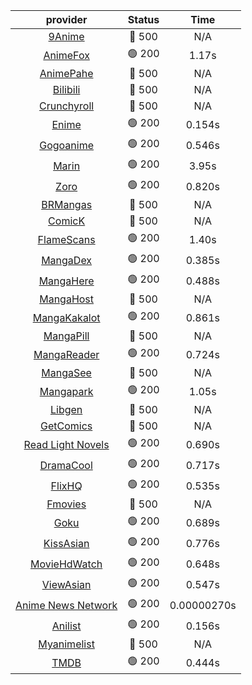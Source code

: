 | **provider** | **Status** | **Time** |
|:--------:|:------:|:----:|
| [9Anime](https://9anime.pl) | 🔴 500 | N/A |
|  [AnimeFox](https://animefox.tv)  | 🟢 200 | 1.17s |
| [AnimePahe](https://animepahe.com) | 🔴 500 | N/A |
| [Bilibili](https://bilibili.tv) | 🔴 500 | N/A |
| [Crunchyroll](https://cronchy.consumet.stream) | 🔴 500 | N/A |
|  [Enime](https://enime.moe)  | 🟢 200 | 0.154s |
|  [Gogoanime](https://gogoanimehd.to)  | 🟢 200 | 0.546s |
|  [Marin](https://marin.moe)  | 🟢 200 | 3.95s |
|  [Zoro](https://aniwatch.to)  | 🟢 200 | 0.820s |
| [BRMangas](https://www.brmangas.net) | 🔴 500 | N/A |
| [ComicK](https://comick.app) | 🔴 500 | N/A |
|  [FlameScans](https://flamescans.org/)  | 🟢 200 | 1.40s |
|  [MangaDex](https://mangadex.org)  | 🟢 200 | 0.385s |
|  [MangaHere](http://www.mangahere.cc)  | 🟢 200 | 0.488s |
| [MangaHost](https://mangahosted.com) | 🔴 500 | N/A |
|  [MangaKakalot](https://mangakakalot.com)  | 🟢 200 | 0.861s |
| [MangaPill](https://mangapill.com) | 🔴 500 | N/A |
|  [MangaReader](https://mangareader.to)  | 🟢 200 | 0.724s |
| [MangaSee](https://mangasee123.com) | 🔴 500 | N/A |
|  [Mangapark](https://v2.mangapark.net)  | 🟢 200 | 1.05s |
| [Libgen](http://libgen) | 🔴 500 | N/A |
| [GetComics](https://getcomics.info/) | 🔴 500 | N/A |
|  [Read Light Novels](https://readlightnovels.net)  | 🟢 200 | 0.690s |
|  [DramaCool](https://dramacool.hr)  | 🟢 200 | 0.717s |
|  [FlixHQ](https://flixhq.to)  | 🟢 200 | 0.535s |
| [Fmovies](https://fmovies.to) | 🔴 500 | N/A |
|  [Goku](https://goku.sx)  | 🟢 200 | 0.689s |
|  [KissAsian](https://kissasian.mx)  | 🟢 200 | 0.776s |
|  [MovieHdWatch](https://movieshd.watch)  | 🟢 200 | 0.648s |
|  [ViewAsian](https://viewasian.co)  | 🟢 200 | 0.547s |
|  [Anime News Network](https://www.animenewsnetwork.com)  | 🟢 200 | 0.00000270s |
|  [Anilist](https://anilist.co)  | 🟢 200 | 0.156s |
| [Myanimelist](https://myanimelist.net/) | 🔴 500 | N/A |
|  [TMDB](https://www.themoviedb.org)  | 🟢 200 | 0.444s |
